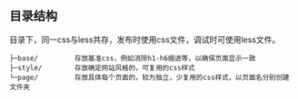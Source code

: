 ## 目录结构 ##

目录下，同一css与less共存，发布时使用css文件，调试时可使用less文件。

	├─base/       	存放基准css，例如消除h1-h6缩进等，以确保页面显示一致
	├─style/       	存放确定网站风格的，可复用的css样式
	└─page/       	存放具体每个页面的，较为独立，少复用的css样式，以页面名分别创建文件夹